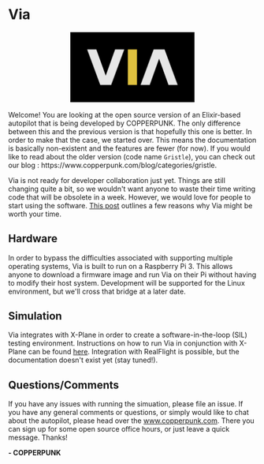 # Via
<p align="center"><img src="resources/../docs/resources/via_type_invert.png" width=50%></p>
Welcome! You are looking at the open source version of an Elixir-based autopilot that is being developed by COPPERPUNK. The only difference between this and the previous version is that hopefully this one is better. In order to make that the case, we started over. This means the documentation is basically non-existent and the features are fewer (for now). If you would like to read about the older version (code name <code>Gristle</code>), you can check out our blog : https://www.copperpunk.com/blog/categories/gristle.

Via is not ready for developer collaboration just yet. Things are still changing quite a bit, so we wouldn't want anyone to waste their time writing code that will be obsolete in a week. However, we would love for people to start using the software. [This post](https://www.copperpunk.com/post/introducing-via) outlines a few reasons why Via might be worth your time.

## Hardware
In order to bypass the difficulties associated with supporting multiple operating systems, Via is built to run on a Raspberry Pi 3. This allows anyone to download a firmware image and run Via on their Pi without having to modify their host system. Development will be supported for the Linux environment, but we'll cross that bridge at a later date.

## Simulation
Via integrates with X-Plane in order to create a software-in-the-loop (SIL) testing environment. Instructions on how to run Via in conjunction with X-Plane can be found [here](docs/user/xplane_sim.md).
Integration with RealFlight is possible, but the documentation doesn't exist yet (stay tuned!).<br>

## Questions/Comments
If you have any issues with running the simuation, please file an issue. If you have any general comments or questions, or simply would like to chat about the autopilot, please head over the www.copperpunk.com. There you can sign up for some open source office hours, or just leave a quick message. Thanks!


__- COPPERPUNK__
